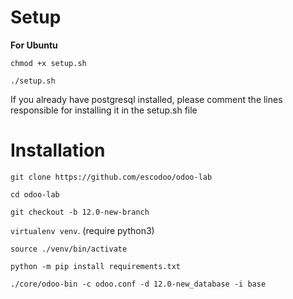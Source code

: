 Setup
=====

**For Ubuntu**

`chmod +x setup.sh`

`./setup.sh`

If you already have postgresql installed, please comment the lines responsible for installing it in the setup.sh file

Installation
============

`git clone https://github.com/escodoo/odoo-lab`

`cd odoo-lab`

`git checkout -b 12.0-new-branch`

`virtualenv venv`. (require python3)

`source ./venv/bin/activate`

`python -m pip install requirements.txt`

`./core/odoo-bin -c odoo.conf -d 12.0-new_database -i base` 


